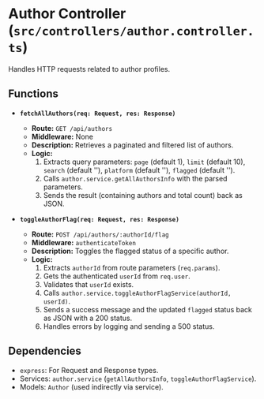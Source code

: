 # Author Controller (`src/controllers/author.controller.ts`)

Handles HTTP requests related to author profiles.

## Functions

-   **`fetchAllAuthors(req: Request, res: Response)`**
    -   **Route:** `GET /api/authors`
    -   **Middleware:** None
    -   **Description:** Retrieves a paginated and filtered list of authors.
    -   **Logic:**
        1.  Extracts query parameters: `page` (default 1), `limit` (default 10), `search` (default ''), `platform` (default ''), `flagged` (default '').
        2.  Calls `author.service.getAllAuthorsInfo` with the parsed parameters.
        3.  Sends the result (containing authors and total count) back as JSON.

-   **`toggleAuthorFlag(req: Request, res: Response)`**
    -   **Route:** `POST /api/authors/:authorId/flag`
    -   **Middleware:** `authenticateToken`
    -   **Description:** Toggles the flagged status of a specific author.
    -   **Logic:**
        1.  Extracts `authorId` from route parameters (`req.params`).
        2.  Gets the authenticated `userId` from `req.user`.
        3.  Validates that `userId` exists.
        4.  Calls `author.service.toggleAuthorFlagService(authorId, userId)`.
        5.  Sends a success message and the updated `flagged` status back as JSON with a 200 status.
        6.  Handles errors by logging and sending a 500 status.

## Dependencies

-   `express`: For Request and Response types.
-   Services: `author.service` (`getAllAuthorsInfo`, `toggleAuthorFlagService`).
-   Models: `Author` (used indirectly via service). 